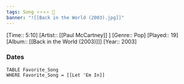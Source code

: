 ```yaml
---
tags: Song ⭐⭐⭐⭐ 💛
banner: "![[Back in the World (2003).jpg]]"
---
```

[Time:: 5:10]
[Artist:: [[Paul McCartney]] ]
[Genre:: Pop]
[Played:: 19]
[Album:: [[Back in the World (2003)]]]
[Year:: 2003]
### Dates
````dataview
TABLE Favorite_Song
WHERE Favorite_Song = [[Let 'Em In]]
````